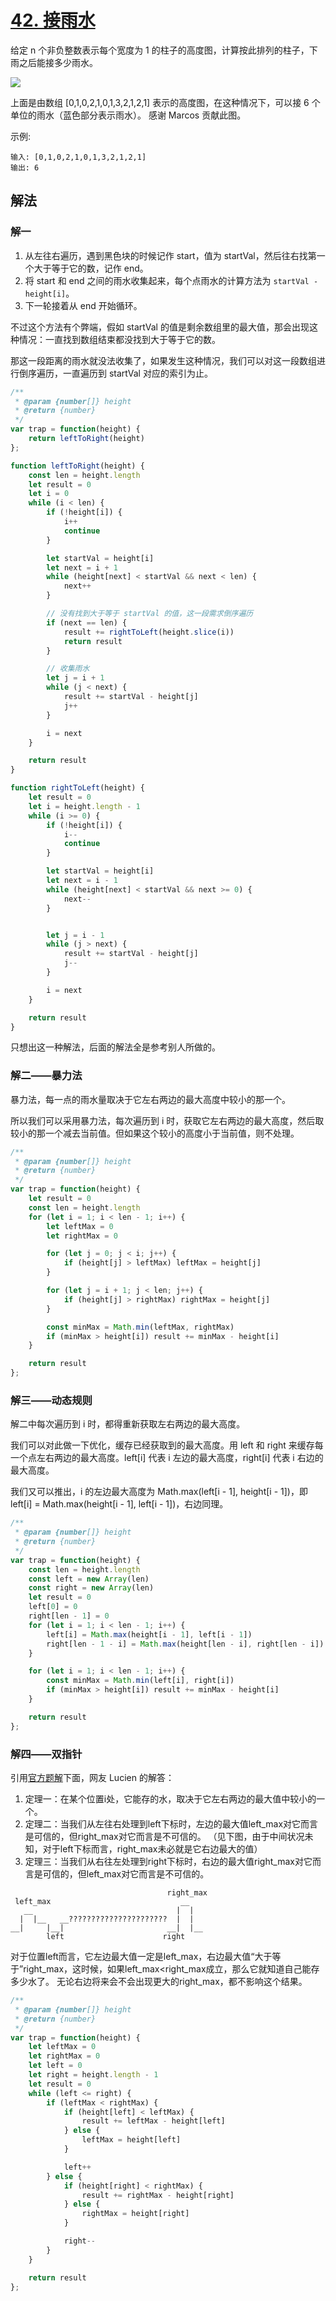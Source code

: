 # [42. 接雨水](https://leetcode-cn.com/problems/trapping-rain-water/)
给定 n 个非负整数表示每个宽度为 1 的柱子的高度图，计算按此排列的柱子，下雨之后能接多少雨水。

![](https://assets.leetcode-cn.com/aliyun-lc-upload/uploads/2018/10/22/rainwatertrap.png)

上面是由数组 [0,1,0,2,1,0,1,3,2,1,2,1] 表示的高度图，在这种情况下，可以接 6 个单位的雨水（蓝色部分表示雨水）。 感谢 Marcos 贡献此图。

示例:
```
输入: [0,1,0,2,1,0,1,3,2,1,2,1]
输出: 6
```
## 解法
### 解一
1. 从左往右遍历，遇到黑色块的时候记作 start，值为 startVal，然后往右找第一个大于等于它的数，记作 end。
2. 将 start 和 end 之间的雨水收集起来，每个点雨水的计算方法为 `startVal - height[i]`。
3. 下一轮接着从 end 开始循环。

不过这个方法有个弊端，假如 startVal 的值是剩余数组里的最大值，那会出现这种情况：一直找到数组结束都没找到大于等于它的数。

那这一段距离的雨水就没法收集了，如果发生这种情况，我们可以对这一段数组进行倒序遍历，一直遍历到 startVal 对应的索引为止。
```js
/**
 * @param {number[]} height
 * @return {number}
 */
var trap = function(height) {
    return leftToRight(height)
};

function leftToRight(height) {
    const len = height.length
    let result = 0
    let i = 0
    while (i < len) {
        if (!height[i]) {
            i++
            continue
        }

        let startVal = height[i]
        let next = i + 1
        while (height[next] < startVal && next < len) {
            next++
        }

        // 没有找到大于等于 startVal 的值，这一段需求倒序遍历
        if (next == len) {
            result += rightToLeft(height.slice(i))
            return result
        }

        // 收集雨水
        let j = i + 1
        while (j < next) {
            result += startVal - height[j]
            j++
        }

        i = next
    }

    return result
}

function rightToLeft(height) {
    let result = 0
    let i = height.length - 1
    while (i >= 0) {
        if (!height[i]) {
            i--
            continue
        }

        let startVal = height[i]
        let next = i - 1
        while (height[next] < startVal && next >= 0) {
            next--
        }


        let j = i - 1
        while (j > next) {
            result += startVal - height[j]
            j--
        }

        i = next
    }

    return result
}
```
只想出这一种解法，后面的解法全是参考别人所做的。
### 解二——暴力法
暴力法，每一点的雨水量取决于它左右两边的最大高度中较小的那一个。

所以我们可以采用暴力法，每次遍历到 i 时，获取它左右两边的最大高度，然后取较小的那一个减去当前值。但如果这个较小的高度小于当前值，则不处理。
```js
/**
 * @param {number[]} height
 * @return {number}
 */
var trap = function(height) {
    let result = 0
    const len = height.length
    for (let i = 1; i < len - 1; i++) {
        let leftMax = 0
        let rightMax = 0

        for (let j = 0; j < i; j++) {
            if (height[j] > leftMax) leftMax = height[j]
        }

        for (let j = i + 1; j < len; j++) {
            if (height[j] > rightMax) rightMax = height[j]
        }

        const minMax = Math.min(leftMax, rightMax)
        if (minMax > height[i]) result += minMax - height[i]
    }

    return result
};

```
### 解三——动态规则
解二中每次遍历到 i 时，都得重新获取左右两边的最大高度。

我们可以对此做一下优化，缓存已经获取到的最大高度。用 left 和 right 来缓存每一个点左右两边的最大高度。left[i] 代表 i 左边的最大高度，right[i] 代表 i 右边的最大高度。

我们又可以推出，i 的左边最大高度为 Math.max(left[i - 1], height[i - 1])，即 left[i] = Math.max(height[i - 1], left[i - 1])，右边同理。
```js
/**
 * @param {number[]} height
 * @return {number}
 */
var trap = function(height) {
    const len = height.length
    const left = new Array(len)
    const right = new Array(len)
    let result = 0
    left[0] = 0
    right[len - 1] = 0
    for (let i = 1; i < len - 1; i++) {
        left[i] = Math.max(height[i - 1], left[i - 1])
        right[len - 1 - i] = Math.max(height[len - i], right[len - i])
    }

    for (let i = 1; i < len - 1; i++) {
        const minMax = Math.min(left[i], right[i])
        if (minMax > height[i]) result += minMax - height[i]
    }

    return result
};
```
### 解四——双指针
引用[官方题解](https://leetcode-cn.com/problems/trapping-rain-water/solution/jie-yu-shui-by-leetcode/)下面，网友 Lucien 的解答：
1. 定理一：在某个位置i处，它能存的水，取决于它左右两边的最大值中较小的一个。
2. 定理二：当我们从左往右处理到left下标时，左边的最大值left_max对它而言是可信的，但right_max对它而言是不可信的。
（见下图，由于中间状况未知，对于left下标而言，right_max未必就是它右边最大的值）
3. 定理三：当我们从右往左处理到right下标时，右边的最大值right_max对它而言是可信的，但left_max对它而言是不可信的。
```
                                   right_max
 left_max                             __
   __                                |  |
  |  |__   __??????????????????????  |  |
__|     |__|                       __|  |__
        left                      right
```
对于位置left而言，它左边最大值一定是left_max，右边最大值“大于等于”right_max，这时候，如果left_max<right_max成立，那么它就知道自己能存多少水了。
无论右边将来会不会出现更大的right_max，都不影响这个结果。
```js
/**
 * @param {number[]} height
 * @return {number}
 */
var trap = function(height) {
    let leftMax = 0
    let rightMax = 0
    let left = 0
    let right = height.length - 1
    let result = 0
    while (left <= right) {
        if (leftMax < rightMax) {
            if (height[left] < leftMax) {
                result += leftMax - height[left]
            } else {
                leftMax = height[left]
            }

            left++
        } else {
            if (height[right] < rightMax) {
                result += rightMax - height[right]
            } else {
                rightMax = height[right]
            }

            right--
        }
    }

    return result
};
```
